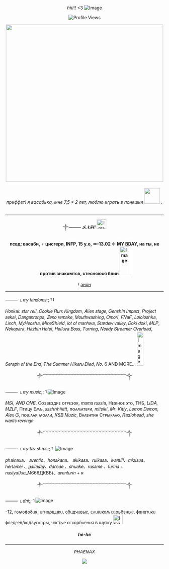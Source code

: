 <div align="center">

𝘩𝘪𝘪𝘪!! <3 
![Image](https://github.com/user-attachments/assets/13d20282-f907-4713-a18a-6b18c89fd7e2)

  </div> 
<div align="center">
  
![Profile Views](https://komarev.com/ghpvc/?username=laskwill&color=red&label=Profile+Views&style=flat-square)

<img src="https://github.com/user-attachments/assets/9774be7f-08ba-4f9e-8d1d-a1c6d70c9a13" width="500">


###### приффет! я васабька, мне 7,5 * 2 лет, люблю играть в поняшки <img src="https://github.com/user-attachments/assets/fb9bb3ef-2d2e-480f-8ed1-8978e817ded6" width="50"> .

---

༒⸻ 𝓘𝓝𝓕𝓞 <img width="30" height="30" alt="Image" src="https://github.com/user-attachments/assets/981058c7-6788-4cf9-9c95-2ed7ae75cd47" />

####  псвд: васаби, ♀ цисгерл, INFP, 15 y.o, ♒︎-13.02 ← MY BDAY, на ты, не против знакомтсв, стесняюся блин <img width="30" height="91" alt="Image" src="https://github.com/user-attachments/assets/dc8b329f-3323-4c7c-91fa-cae7e8a1bf2b" />

! [анон](t.me/anonaskbot?start=laskwillANONhuesos) 

---

</div>

⸻ <sub>└︎</sub> 𝑚𝑦 𝑓𝑎𝑛𝑑𝑜𝑚𝑠;; <sup>┐︎</sup><img width="15" alt="Image" src="https://github.com/user-attachments/assets/4827edea-edbc-4140-a26f-453203d481d5" />

𝐻𝑜𝑛𝑘𝑎𝑖: 𝑠𝑡𝑎𝑟 𝑟𝑒𝑖𝑙, 𝐶𝑜𝑜𝑘𝑖𝑒 𝑅𝑢𝑛: 𝐾𝑖𝑛𝑔𝑑𝑜𝑚, 𝐴𝑙𝑖𝑒𝑛 𝑠𝑡𝑎𝑔𝑒, 𝐺𝑒𝑛𝑠ℎ𝑖𝑛 𝐼𝑚𝑝𝑎𝑐𝑡, 𝑃𝑟𝑜𝑗𝑒𝑐𝑡 𝑠𝑒𝑘𝑎𝑖, 𝐷𝑎𝑛𝑔𝑎𝑛𝑟𝑜𝑛𝑝𝑎, 𝑍𝑒𝑛𝑜 𝑟𝑒𝑚𝑎𝑘𝑒, 𝑀𝑜𝑢𝑡ℎ𝑤𝑎𝑠ℎ𝑖𝑛𝑔, 𝑂𝑚𝑜𝑟𝑖, 𝐹𝑁𝑎𝐹, 𝐿𝑜𝑙𝑜𝑙𝑜𝑠ℎ𝑘𝑎, 𝐿𝑖𝑛𝑐ℎ, 𝑀𝑦𝐻𝑒𝑜𝑠ℎ𝑎, 𝑀𝑖𝑛𝑒𝑆ℎ𝑖𝑒𝑙𝑑, 𝑙𝑜𝑡 𝑜𝑓 𝑚𝑎𝑛ℎ𝑤𝑎, 𝑆𝑡𝑎𝑟𝑑𝑒𝑤 𝑣𝑎𝑙𝑙𝑒𝑦, 𝐷𝑜𝑘𝑖 𝑑𝑜𝑘𝑖, 𝑀𝐿𝑃, 𝑁𝑒𝑘𝑜𝑝𝑎𝑟𝑎, 𝐻𝑎𝑧𝑏𝑖𝑛 𝐻𝑜𝑡𝑒𝑙, 𝐻𝑒𝑙𝑙𝑢𝑣𝑎 𝐵𝑜𝑠𝑠, 𝑇𝑢𝑟𝑛𝑖𝑛𝑔, 𝑁𝑒𝑒𝑑𝑦 𝑆𝑡𝑟𝑒𝑎𝑚𝑒𝑟 𝑂𝑣𝑒𝑟𝑙𝑜𝑎𝑑, 𝑆𝑒𝑟𝑎𝑝ℎ 𝑜𝑓 𝑡ℎ𝑒 𝐸𝑛𝑑, 𝑇ℎ𝑒 𝑆𝑢𝑚𝑚𝑒𝑟 𝐻𝑖𝑘𝑎𝑟𝑢 𝐷𝑖𝑒𝑑, 𝑁𝑜. 6 AND MORE... <img width="20" height="108" alt="Image" src="https://github.com/user-attachments/assets/18076258-3078-4068-919c-71a1f0937990" />

<div align="center">


༒﹋﹋﹋﹋﹋﹋﹋﹋﹋﹋﹋﹋﹋﹋﹋﹋﹋﹋﹋༒

  </div> 
  
 ⸻ <sub>└︎</sub> 𝑚𝑦 𝑚𝑢𝑠𝑖𝑐;; <sup>┐︎</sup>![Image](https://github.com/user-attachments/assets/1324dcb2-a87e-4270-9f4d-6e66704de953)

 
𝑀𝑆𝐼, 𝐴𝑁𝐷 𝑂𝑁𝐸, Сᴏɜʙᴇɜдиᴇ ᴏᴛᴩᴇɜᴏᴋ, 𝑚𝑎𝑚𝑎 𝑟𝑢𝑠𝑠𝑖𝑎, Нᴇжнᴏᴇ ϶ᴛᴏ, ТНБ, 𝐿𝐼𝐷𝐴, 𝑀𝑍𝐿𝐹, Пᴛицу Еʍъ, 𝑠𝑠𝑠ℎℎℎ𝑖𝑖𝑖𝑡𝑡𝑡, ᴨᴏᴧʍᴀᴛᴇᴩи, 𝑚𝑖𝑡𝑠𝑖𝑘𝑖, 𝑀𝑟. 𝐾𝑖𝑡𝑡𝑦, 𝐿𝑒𝑚𝑜𝑛 𝐷𝑒𝑚𝑜𝑛, 𝐴𝑙𝑒𝑥 𝐺, ᴨᴏɯᴧᴀя ʍᴏᴧᴧи, 𝐾𝑆𝐵 𝑀𝑢𝑧𝑖𝑐, Вᴀᴧᴇнᴛин Сᴛᴩыᴋᴀᴧᴏ, 𝑅𝑎𝑑𝑖𝑜ℎ𝑒𝑎𝑑, 𝑠ℎ𝑒 𝑤𝑎𝑛𝑡𝑠 𝑟𝑒𝑣𝑒𝑛𝑔𝑒
<div align="center">
 ༒﹋﹋﹋﹋﹋﹋﹋﹋﹋﹋﹋﹋﹋﹋﹋﹋﹋﹋﹋༒
  </div> 

 ⸻ <sub>└︎</sub> 𝑚𝑦 𝑓𝑎𝑣 𝑠ℎ𝑖𝑝𝑠;; <sup>┐︎</sup> ![Image](https://github.com/user-attachments/assets/4b77c91f-ab55-4747-b33f-589afda08b0e)
 
𝑝ℎ𝑎𝑖𝑛𝑎𝑥𝑎、 𝑎𝑣𝑒𝑛𝑡𝑖𝑜、ℎ𝑜𝑛𝑎𝑘𝑎𝑛𝑎、 𝑎𝑘𝑖𝑘𝑎𝑠𝑎、𝑟𝑢𝑖𝑘𝑎𝑠𝑎、𝑖𝑣𝑎𝑛𝑡𝑖𝑙𝑙、𝑚𝑖𝑧𝑖𝑠𝑢𝑎、ℎ𝑒𝑟𝑡𝑎𝑚𝑒𝑖 、𝑔𝑎𝑙𝑙𝑎𝑑𝑎𝑦、𝑑𝑎𝑛𝑐𝑎𝑒 、𝑠ℎ𝑢𝑎𝑘𝑒、𝑟𝑢𝑠𝑎𝑚𝑒 、𝑓𝑢𝑟𝑖𝑛𝑎 + 𝑛𝑎𝑠𝑡𝑦𝑎(𝑘𝑖𝑜_𝑀666ДКВБ)、𝑎𝑣𝑒𝑛𝑡𝑢𝑟𝑖𝑛 + я
<div align="center">
༒﹋﹋﹋﹋﹋﹋﹋﹋﹋﹋﹋﹋﹋﹋﹋﹋﹋﹋﹋༒
  </div> 

⸻ <sub>└︎</sub> 𝑑𝑛𝑖;; <sup>┐︎</sup>![Image](https://github.com/user-attachments/assets/f091fa1b-8b8c-489f-aee0-baea11a014e3)

-12, ᴦ᧐ʍ᧐ɸ᧐δᥙя, ᥙᴦн᧐ρщᥙκᥙ, ᧐δᥙдчᥙʙыᥱ, ᥴ᧘ᥙɯκ᧐ʍ ᥴᥱρьёɜныᥱ, ɸᥲнᥲᴛᥙκᥙ ɸᥲᥱдᥱᥱʙ/κᥲдɜуᥴκᥲρы, чᥲᥴᴛыᥱ ᧐ᥴκ᧐ρδ᧘ᥱнᥙя ʙ ɯуᴛκу <img width="30"  alt="Image" src="https://github.com/user-attachments/assets/bd4cc3d4-a39c-4698-8433-7e362dc47902" />
  </div> 
 
<div align="center"> 
  
##### he-he
  </div>

---

<div align="center"> 


  
𝘗𝘏𝘈𝘌𝘕𝘈𝘟 
  
<img src="https://github.com/user-attachments/assets/1a2b11ac-4acd-42b7-9ba1-af4ddce1b297">
</div>


